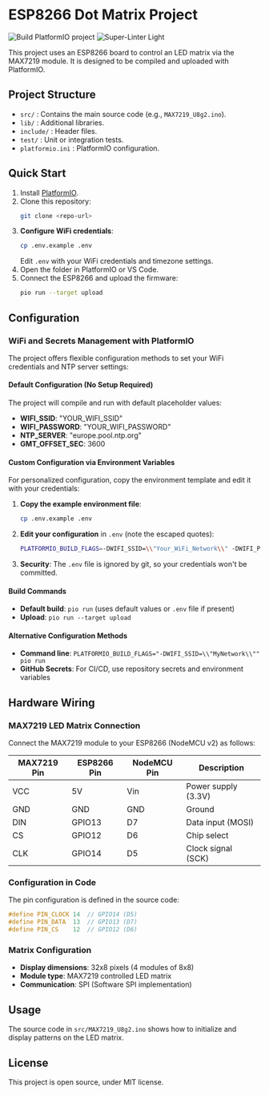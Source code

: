 # ESP8266 Dot Matrix Project

![Build PlatformIO project](https://github.com/smougenot/dot_matrix_clock/actions/workflows/build-platformio.yml/badge.svg?branch=master)
![Super-Linter Light](https://github.com/smougenot/dot_matrix_clock/actions/workflows/super-linter.yml/badge.svg?branch=master)

This project uses an ESP8266 board to control an LED matrix via the MAX7219 module. It is designed to be compiled and uploaded with PlatformIO.

## Project Structure
- `src/` : Contains the main source code (e.g., `MAX7219_U8g2.ino`).
- `lib/` : Additional libraries.
- `include/` : Header files.
- `test/` : Unit or integration tests.
- `platformio.ini` : PlatformIO configuration.

## Quick Start
1. Install [PlatformIO](https://platformio.org/install).
2. Clone this repository:
   ```bash
   git clone <repo-url>
   ```
3. **Configure WiFi credentials**:
   ```bash
   cp .env.example .env
   ```
   Edit `.env` with your WiFi credentials and timezone settings.
4. Open the folder in PlatformIO or VS Code.
5. Connect the ESP8266 and upload the firmware:
   ```bash
   pio run --target upload
   ```

## Configuration

### WiFi and Secrets Management with PlatformIO
The project offers flexible configuration methods to set your WiFi credentials and NTP server settings:

#### Default Configuration (No Setup Required)
The project will compile and run with default placeholder values:
- **WIFI_SSID**: "YOUR_WIFI_SSID"  
- **WIFI_PASSWORD**: "YOUR_WIFI_PASSWORD"
- **NTP_SERVER**: "europe.pool.ntp.org"
- **GMT_OFFSET_SEC**: 3600

#### Custom Configuration via Environment Variables
For personalized configuration, copy the environment template and edit it with your credentials:

1. **Copy the example environment file**:
   ```bash
   cp .env.example .env
   ```

2. **Edit your configuration** in `.env` (note the escaped quotes):
   ```bash
   PLATFORMIO_BUILD_FLAGS=-DWIFI_SSID=\\"Your_WiFi_Network\\" -DWIFI_PASSWORD=\\"Your_WiFi_Password\\" -DNTP_SERVER=\\"europe.pool.ntp.org\\" -DGMT_OFFSET_SEC=3600
   ```

3. **Security**: The `.env` file is ignored by git, so your credentials won't be committed.

#### Build Commands
- **Default build**: `pio run` (uses default values or `.env` file if present)
- **Upload**: `pio run --target upload`

#### Alternative Configuration Methods
- **Command line**: `PLATFORMIO_BUILD_FLAGS="-DWIFI_SSID=\\"MyNetwork\\"" pio run`
- **GitHub Secrets**: For CI/CD, use repository secrets and environment variables

## Hardware Wiring

### MAX7219 LED Matrix Connection
Connect the MAX7219 module to your ESP8266 (NodeMCU v2) as follows:

| MAX7219 Pin | ESP8266 Pin | NodeMCU Pin | Description |
|-------------|-------------|-------------|-------------|
| VCC         | 5V          | Vin         | Power supply (3.3V) |
| GND         | GND         | GND         | Ground |
| DIN         | GPIO13      | D7          | Data input (MOSI) |
| CS          | GPIO12      | D6          | Chip select |
| CLK         | GPIO14      | D5          | Clock signal (SCK) |

### Configuration in Code
The pin configuration is defined in the source code:
```cpp
#define PIN_CLOCK 14  // GPIO14 (D5)
#define PIN_DATA  13  // GPIO13 (D7) 
#define PIN_CS    12  // GPIO12 (D6)
```

### Matrix Configuration
- **Display dimensions**: 32x8 pixels (4 modules of 8x8)
- **Module type**: MAX7219 controlled LED matrix
- **Communication**: SPI (Software SPI implementation)

## Usage
The source code in `src/MAX7219_U8g2.ino` shows how to initialize and display patterns on the LED matrix.

## License
This project is open source, under MIT license.

